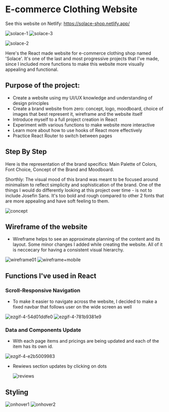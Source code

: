 # E-commerce Clothing Website 

See this website on Netlify: https://solace-shop.netlify.app/

![solace-1](https://github.com/adelinetr/solace-shop-website/assets/119743518/fdbbe24c-b0d6-40e9-9069-44b478e4c268)
![solace-3](https://github.com/adelinetr/solace-shop-website/assets/119743518/99da62b0-bcb2-4c9c-bb1c-2558d91dfcca)

![solace-2](https://github.com/adelinetr/solace-shop-website/assets/119743518/ec4ef4ca-bd4a-46ca-8f52-a08daaee4ede)


Here's the React made website for e-commerce clothing shop named 'Solace'. It's one of the last and most progressive projects that I've made, since I included more functions to make this website more visually appealing and functional. 

## Purpose of the project:
- Create a website using my UI/UX knowledge and understanding of design principles
- Create a brand website from zero: concept, logo, moodboard, choice of images that best represent it, wireframe and the website itself
- Introduce myself to a full project creation in React
- Experiment with various functions to make website more interactive 
- Learn more about how to use hooks of React more effectively
- Practice React Router to switch between pages

## Step By Step
Here is the representation of the brand specifics: Main Palette of Colors, Font Choice, Concept of the Brand and Moodboard.

Shorthly: The visual mood of this brand was meant to be focused around minimalism to reflect simplicity and sophistication of the brand. One of the things I would do differently looking at this project over time - is not to include Josefin Sans. It's too bold and rough compared to other 2 fonts that are more appealing and have soft feeling to them.

![concept](https://github.com/adelinetr/solace-shop-website/assets/119743518/9c19b1b9-002c-4550-a122-9de94ec2db23)


## Wireframe of the website
- Wireframe helps to see an approximate planning of the content and its layout. Some minor changes I added while creating the website. All of it is neccecary for having a consistent visual hierarchy.
  
![wireframe01](https://github.com/adelinetr/solace-shop-website/assets/119743518/14cd103a-5953-43c0-b2fd-b59d9fb415bd)
![wireframe+mobile](https://github.com/adelinetr/solace-shop-website/assets/119743518/6dc4252e-2c24-4778-8889-d94ab22e9f36)




## Functions I've used in React

### Scroll-Responsive Navigation
- To make it easier to navigate across the website, I decided to make a fixed navbar that follows user on the wide screen as well

![ezgif-4-54d01ddfe0](https://github.com/adelinetr/solace-shop-website/assets/119743518/9667a5a2-457e-49f0-9b05-f0262b5e9c4a)
![ezgif-4-781b9381e9](https://github.com/adelinetr/solace-shop-website/assets/119743518/8c45d005-c3de-4808-ba74-5ae4fc9363c6)



### Data and Components Update
- With each page items and pricings are being updated and each of the item has its own id.
  
![ezgif-4-e2b5009983](https://github.com/adelinetr/solace-shop-website/assets/119743518/e63f055b-38a3-4b5b-a1b3-e5c616f0f984)

- Rewiews section updates by clicking on dots
  
  ![reviews](https://github.com/adelinetr/solace-shop-website/assets/119743518/ee52d2db-8fda-459e-8bd5-e8020f811a53)

## Styling

![onhover1](https://github.com/adelinetr/solace-shop-website/assets/119743518/b0324d0f-5479-48e4-bf9a-ae6f1c6eaffc)
![onhover2](https://github.com/adelinetr/solace-shop-website/assets/119743518/3c574694-9813-4a6d-990d-58f1ebb1463b)


